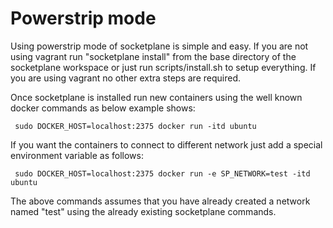 # Powerstrip mode

Using powerstrip mode of socketplane is simple and easy. If you are not using vagrant run "socketplane install" from the base directory of the socketplane workspace or just run scripts/install.sh to setup everything. If you are using vagrant no other extra steps are required. 

Once socketplane is installed run new containers using the well known docker commands as below example shows:

     sudo DOCKER_HOST=localhost:2375 docker run -itd ubuntu

If you want the containers to connect to different network just add a special environment variable as follows:

     sudo DOCKER_HOST=localhost:2375 docker run -e SP_NETWORK=test -itd ubuntu

The above commands assumes that you have already created a network named "test" using the already existing socketplane commands.